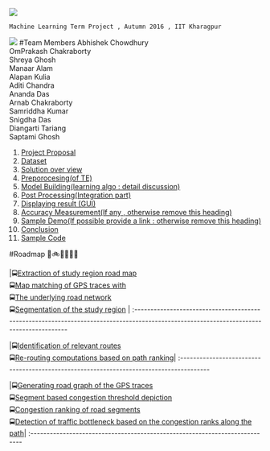 ![](https://github.com/cs60050/MacTrackz/blob/master/Picture/logo.jpg)

    Machine Learning Term Project , Autumn 2016 , IIT Kharagpur

![](https://github.com/cs60050/MacTrackz/blob/master/Picture/rush_hour_traffic_cartoon_corr.jpg)
#Team Members 
  Abhishek Chowdhury <br />
  OmPrakash Chakraborty <br /> 
  Shreya Ghosh <br />
  Manaar Alam <br />
  Alapan Kulia <br />
  Aditi Chandra <br />
  Ananda Das <br />
  Arnab Chakraborty <br />
  Samriddha Kumar <br />
  Snigdha Das <br />
  Diangarti Tariang <br />
  Saptami Ghosh<br /> 



    
1. [ Project Proposal ](https://github.com/cs60050/MacTrackz/blob/master/Docs/Project_Proposal.md) 
2. [Dataset](https://github.com/cs60050/MacTrackz/tree/master/Sample-Data) 
3. [Solution over view]()
4. [Preporocesing(of TE)]()
5. [Model Building(learning algo : detail discussion)]()
6. [Post Processing(Integration part)]()
7. [Displaying result (GUI)]()
8. [Accuracy Measurement(If any , otherwise remove this heading)]()
9. [Sample Demo(If possible provide a link : otherwise remove this heading)]()
10. [Conclusion]()              
11. [Sample Code]()

#Roadmap :vertical_traffic_light::bike::minibus::truck::car::tractor:

|:oncoming_bus:[Extraction of study region road map]() <br />:oncoming_bus:[Map matching of GPS traces with]()<br />:oncoming_bus:[The underlying road network]()<br />:oncoming_bus:[Segmentation of the study region]() |
:---------------------------------------------------------------------------------------------------------------------------------------                                                                                                         

|:oncoming_bus:[Identification of relevant routes]()<br />:oncoming_bus:[Re-routing computations based on path ranking]()|
:---------------------------------------------------------------------------------------

|:oncoming_bus:[Generating road graph of the GPS traces]()<br />:oncoming_bus:[Segment based congestion threshold depiction]()<br />:oncoming_bus:[Congestion ranking of road segments]()<br />:oncoming_bus:[Detection of traffic bottleneck based on the congestion ranks along the path]()|
:---------------------------------------------------------------------------
